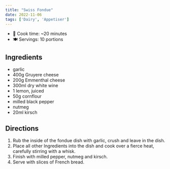 ```yaml
---
title: "Swiss Fondue"
date: 2022-11-06
tags: ['Dairy', 'Appetiser']
---
```


- 🍳 Cook time: ~20 minutes
- 🍽️  Servings: 10 portions

## Ingredients

- garlic
- 400g Gruyere cheese
- 200g Emmenthal cheese
- 300ml dry white wine
- 1 lemon, juiced
- 50g cornflour
- milled black pepper
- nutmeg
- 20ml kirsch

## Directions

1. Rub the inside of the fondue dish with garlic, crush and leave in the dish.
2. Place all other Ingredients into the dish and cook over a fierce heat, carefully stirring with a whisk.
3. Finish with milled pepper, nutmeg and kirsch.
4. Serve with slices of French bread.
